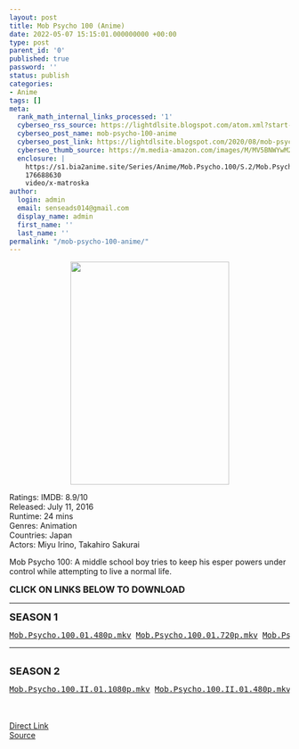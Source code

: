 ```yaml
---
layout: post
title: Mob Psycho 100 (Anime)
date: 2022-05-07 15:15:01.000000000 +00:00
type: post
parent_id: '0'
published: true
password: ''
status: publish
categories:
- Anime
tags: []
meta:
  rank_math_internal_links_processed: '1'
  cyberseo_rss_source: https://lightdlsite.blogspot.com/atom.xml?start-index=1
  cyberseo_post_name: mob-psycho-100-anime
  cyberseo_post_link: https://lightdlsite.blogspot.com/2020/08/mob-psycho-100-anime.html
  cyberseo_thumb_source: https://m.media-amazon.com/images/M/MV5BNWYwM2E3OTEtZjE2OS00MTg2LWJhOWMtZjhjNGZjNjc2NzU2XkEyXkFqcGdeQXVyNTAyODkwOQ@@._V1_.jpg
  enclosure: |
    https://s1.bia2anime.site/Series/Anime/Mob.Psycho.100/S.2/Mob.Psycho.100.II.13.720p.Bia2Anime.mkv
    176688630
    video/x-matroska
author:
  login: admin
  email: senseads014@gmail.com
  display_name: admin
  first_name: ''
  last_name: ''
permalink: "/mob-psycho-100-anime/"
---
```

<div class="separator" style="clear: both;text-align: center">
<a href="https://m.media-amazon.com/images/M/MV5BNWYwM2E3OTEtZjE2OS00MTg2LWJhOWMtZjhjNGZjNjc2NzU2XkEyXkFqcGdeQXVyNTAyODkwOQ@@._V1_.jpg" style="margin-left: 1em;margin-right: 1em"><img border="0" height="400" src="{{ site.baseurl }}/assets/2022/05/MV5BNWYwM2E3OTEtZjE2OS00MTg2LWJhOWMtZjhjNGZjNjc2NzU2XkEyXkFqcGdeQXVyNTAyODkwOQ@@._V1_.jpg" width="285" /></a></div>
<p>
Ratings: IMDB: 8.9/10<br />
Released: July 11, 2016<br />
Runtime: 24 mins<br />
Genres: Animation<br />
Countries: Japan <br />
Actors: Miyu Irino, Takahiro Sakurai
<p>Mob Psycho 100: A middle school boy tries to keep his esper powers under control while attempting to live a normal life.</p>
<p><span style="font-size: 16px"><b>CLICK ON LINKS BELOW TO DOWNLOAD </b></span></p>
<hr />
<span style="font-size: large"><b>SEASON 1</b></span></p>
<pre><a href="https://s1.bia2anime.site/Series/Anime/Mob.Psycho.100/S.1/Mob.Psycho.100.01.480p.Bia2Anime.mkv">Mob.Psycho.100.01.480p.mkv</a> <a href="https://s1.bia2anime.site/Series/Anime/Mob.Psycho.100/S.1/Mob.Psycho.100.01.720p.Bia2Anime.mkv">Mob.Psycho.100.01.720p.mkv</a> <a href="https://s1.bia2anime.site/Series/Anime/Mob.Psycho.100/S.1/Mob.Psycho.100.02.480p.Bia2Anime.mkv">Mob.Psycho.100.02.480p.mkv</a> <a href="https://s1.bia2anime.site/Series/Anime/Mob.Psycho.100/S.1/Mob.Psycho.100.02.720p.Bia2Anime.mkv">Mob.Psycho.100.02.720p.mkv</a> <a href="https://s1.bia2anime.site/Series/Anime/Mob.Psycho.100/S.1/Mob.Psycho.100.03.480p.Bia2Anime.mkv">Mob.Psycho.100.03.480p.mkv</a> <a href="https://s1.bia2anime.site/Series/Anime/Mob.Psycho.100/S.1/Mob.Psycho.100.03.720p.Bia2Anime.mkv">Mob.Psycho.100.03.720p.mkv</a> <a href="https://s1.bia2anime.site/Series/Anime/Mob.Psycho.100/S.1/Mob.Psycho.100.04.480p.Bia2Anime.mkv">Mob.Psycho.100.04.480p.mkv</a> <a href="https://s1.bia2anime.site/Series/Anime/Mob.Psycho.100/S.1/Mob.Psycho.100.04.720p.Bia2Anime.mkv">Mob.Psycho.100.04.720p.mkv</a> <a href="https://s1.bia2anime.site/Series/Anime/Mob.Psycho.100/S.1/Mob.Psycho.100.05.480p.Bia2Anime.mkv">Mob.Psycho.100.05.480p.mkv</a> <a href="https://s1.bia2anime.site/Series/Anime/Mob.Psycho.100/S.1/Mob.Psycho.100.05.720p.Bia2Anime.mkv">Mob.Psycho.100.05.720p.mkv</a> <a href="https://s1.bia2anime.site/Series/Anime/Mob.Psycho.100/S.1/Mob.Psycho.100.06.480p.Bia2Anime.mkv">Mob.Psycho.100.06.480p.mkv</a> <a href="https://s1.bia2anime.site/Series/Anime/Mob.Psycho.100/S.1/Mob.Psycho.100.06.720p.Bia2Anime.mkv">Mob.Psycho.100.06.720p.mkv</a> <a href="https://s1.bia2anime.site/Series/Anime/Mob.Psycho.100/S.1/Mob.Psycho.100.07.480p.Bia2Anime.mkv">Mob.Psycho.100.07.480p.mkv</a> <a href="https://s1.bia2anime.site/Series/Anime/Mob.Psycho.100/S.1/Mob.Psycho.100.07.720p.Bia2Anime.mkv">Mob.Psycho.100.07.720p.mkv</a> <a href="https://s1.bia2anime.site/Series/Anime/Mob.Psycho.100/S.1/Mob.Psycho.100.08.480p.Bia2Anime.mkv">Mob.Psycho.100.08.480p.mkv</a> <a href="https://s1.bia2anime.site/Series/Anime/Mob.Psycho.100/S.1/Mob.Psycho.100.08.720p.Bia2Anime.mkv">Mob.Psycho.100.08.720p.mkv</a> <a href="https://s1.bia2anime.site/Series/Anime/Mob.Psycho.100/S.1/Mob.Psycho.100.09.480p.Bia2Anime.mkv">Mob.Psycho.100.09.480p.mkv</a> <a href="https://s1.bia2anime.site/Series/Anime/Mob.Psycho.100/S.1/Mob.Psycho.100.09.720p.Bia2Anime.mkv">Mob.Psycho.100.09.720p.mkv</a> <a href="https://s1.bia2anime.site/Series/Anime/Mob.Psycho.100/S.1/Mob.Psycho.100.10.480p.Bia2Anime.mkv">Mob.Psycho.100.10.480p.mkv</a> <a href="https://s1.bia2anime.site/Series/Anime/Mob.Psycho.100/S.1/Mob.Psycho.100.10.720p.Bia2Anime.mkv">Mob.Psycho.100.10.720p.mkv</a> <a href="https://s1.bia2anime.site/Series/Anime/Mob.Psycho.100/S.1/Mob.Psycho.100.11.480p.Bia2Anime.mkv">Mob.Psycho.100.11.480p.mkv</a> <a href="https://s1.bia2anime.site/Series/Anime/Mob.Psycho.100/S.1/Mob.Psycho.100.11.720p.Bia2Anime.mkv">Mob.Psycho.100.11.720p.mkv</a> <a href="https://s1.bia2anime.site/Series/Anime/Mob.Psycho.100/S.1/Mob.Psycho.100.12.480p.Bia2Anime.mkv">Mob.Psycho.100.12.480p.mkv</a> <a href="https://s1.bia2anime.site/Series/Anime/Mob.Psycho.100/S.1/Mob.Psycho.100.12.720p.Bia2Anime.mkv">Mob.Psycho.100.12.720p.mkv</a> </pre>
<hr />
<p>
<br />
<span style="font-size: large"><b>SEASON 2&nbsp;</b></span></p>
<pre><a href="https://s1.bia2anime.site/Series/Anime/Mob.Psycho.100/S.2/Mob.Psycho.100.II.01.1080p.Bia2Anime.mkv">Mob.Psycho.100.II.01.1080p.mkv</a> <a href="https://s1.bia2anime.site/Series/Anime/Mob.Psycho.100/S.2/Mob.Psycho.100.II.01.480p.Bia2Anime.mkv">Mob.Psycho.100.II.01.480p.mkv</a> <a href="https://s1.bia2anime.site/Series/Anime/Mob.Psycho.100/S.2/Mob.Psycho.100.II.01.720p.Bia2Anime.mkv">Mob.Psycho.100.II.01.720p.mkv</a> <a href="https://s1.bia2anime.site/Series/Anime/Mob.Psycho.100/S.2/Mob.Psycho.100.II.02.1080p.Bia2Anime.mkv">Mob.Psycho.100.II.02.1080p.mkv</a> <a href="https://s1.bia2anime.site/Series/Anime/Mob.Psycho.100/S.2/Mob.Psycho.100.II.02.480p.Bia2Anime.mkv">Mob.Psycho.100.II.02.480p.mkv</a> <a href="https://s1.bia2anime.site/Series/Anime/Mob.Psycho.100/S.2/Mob.Psycho.100.II.02.720p.Bia2Anime.mkv">Mob.Psycho.100.II.02.720p.mkv</a> <a href="https://s1.bia2anime.site/Series/Anime/Mob.Psycho.100/S.2/Mob.Psycho.100.II.03.1080p.Bia2Anime.mkv">Mob.Psycho.100.II.03.1080p.mkv</a> <a href="https://s1.bia2anime.site/Series/Anime/Mob.Psycho.100/S.2/Mob.Psycho.100.II.03.480p.Bia2Anime.mkv">Mob.Psycho.100.II.03.480p.mkv</a> <a href="https://s1.bia2anime.site/Series/Anime/Mob.Psycho.100/S.2/Mob.Psycho.100.II.03.720p.Bia2Anime.mkv">Mob.Psycho.100.II.03.720p.mkv</a> <a href="https://s1.bia2anime.site/Series/Anime/Mob.Psycho.100/S.2/Mob.Psycho.100.II.04.1080p.Bia2Anime.mkv">Mob.Psycho.100.II.04.1080p.mkv</a> <a href="https://s1.bia2anime.site/Series/Anime/Mob.Psycho.100/S.2/Mob.Psycho.100.II.04.480p.Bia2Anime.mkv">Mob.Psycho.100.II.04.480p.mkv</a> <a href="https://s1.bia2anime.site/Series/Anime/Mob.Psycho.100/S.2/Mob.Psycho.100.II.04.720p.Bia2Anime.mkv">Mob.Psycho.100.II.04.720p.mkv</a> <a href="https://s1.bia2anime.site/Series/Anime/Mob.Psycho.100/S.2/Mob.Psycho.100.II.05.1080p.Bia2Anime.mkv">Mob.Psycho.100.II.05.1080p.mkv</a> <a href="https://s1.bia2anime.site/Series/Anime/Mob.Psycho.100/S.2/Mob.Psycho.100.II.05.480p.Bia2Anime.mkv">Mob.Psycho.100.II.05.480p.mkv</a> <a href="https://s1.bia2anime.site/Series/Anime/Mob.Psycho.100/S.2/Mob.Psycho.100.II.05.720p.Bia2Anime.mkv">Mob.Psycho.100.II.05.720p.mkv</a> <a href="https://s1.bia2anime.site/Series/Anime/Mob.Psycho.100/S.2/Mob.Psycho.100.II.06.1080p.Bia2Anime.mkv">Mob.Psycho.100.II.06.1080p.mkv</a> <a href="https://s1.bia2anime.site/Series/Anime/Mob.Psycho.100/S.2/Mob.Psycho.100.II.06.480p.Bia2Anime.mkv">Mob.Psycho.100.II.06.480p.mkv</a> <a href="https://s1.bia2anime.site/Series/Anime/Mob.Psycho.100/S.2/Mob.Psycho.100.II.06.720p.Bia2Anime.mkv">Mob.Psycho.100.II.06.720p.mkv</a> <a href="https://s1.bia2anime.site/Series/Anime/Mob.Psycho.100/S.2/Mob.Psycho.100.II.07.1080p.Bia2Anime.mkv">Mob.Psycho.100.II.07.1080p.mkv</a> <a href="https://s1.bia2anime.site/Series/Anime/Mob.Psycho.100/S.2/Mob.Psycho.100.II.07.480p.Bia2Anime.mkv">Mob.Psycho.100.II.07.480p.mkv</a> <a href="https://s1.bia2anime.site/Series/Anime/Mob.Psycho.100/S.2/Mob.Psycho.100.II.07.720p.Bia2Anime.mkv">Mob.Psycho.100.II.07.720p.mkv</a> <a href="https://s1.bia2anime.site/Series/Anime/Mob.Psycho.100/S.2/Mob.Psycho.100.II.08.1080p.Bia2Anime.mkv">Mob.Psycho.100.II.08.1080p.mkv</a> <a href="https://s1.bia2anime.site/Series/Anime/Mob.Psycho.100/S.2/Mob.Psycho.100.II.08.480p.Bia2Anime.mkv">Mob.Psycho.100.II.08.480p.mkv</a> <a href="https://s1.bia2anime.site/Series/Anime/Mob.Psycho.100/S.2/Mob.Psycho.100.II.08.720p.Bia2Anime.mkv">Mob.Psycho.100.II.08.720p.mkv</a> <a href="https://s1.bia2anime.site/Series/Anime/Mob.Psycho.100/S.2/Mob.Psycho.100.II.09.1080p.Bia2Anime.mkv">Mob.Psycho.100.II.09.1080p.mkv</a> <a href="https://s1.bia2anime.site/Series/Anime/Mob.Psycho.100/S.2/Mob.Psycho.100.II.09.480p.Bia2Anime.mkv">Mob.Psycho.100.II.09.480p.mkv</a> <a href="https://s1.bia2anime.site/Series/Anime/Mob.Psycho.100/S.2/Mob.Psycho.100.II.09.720p.Bia2Anime.mkv">Mob.Psycho.100.II.09.720p.mkv</a> <a href="https://s1.bia2anime.site/Series/Anime/Mob.Psycho.100/S.2/Mob.Psycho.100.II.10.1080p.Bia2Anime.mkv">Mob.Psycho.100.II.10.1080p.mkv</a> <a href="https://s1.bia2anime.site/Series/Anime/Mob.Psycho.100/S.2/Mob.Psycho.100.II.10.480p.Bia2Anime.mkv">Mob.Psycho.100.II.10.480p.mkv</a> <a href="https://s1.bia2anime.site/Series/Anime/Mob.Psycho.100/S.2/Mob.Psycho.100.II.10.720p.Bia2Anime.mkv">Mob.Psycho.100.II.10.720p.mkv</a> <a href="https://s1.bia2anime.site/Series/Anime/Mob.Psycho.100/S.2/Mob.Psycho.100.II.11.1080p.Bia2Anime.mkv">Mob.Psycho.100.II.11.1080p.mkv</a> <a href="https://s1.bia2anime.site/Series/Anime/Mob.Psycho.100/S.2/Mob.Psycho.100.II.11.480p.Bia2Anime.mkv">Mob.Psycho.100.II.11.480p.mkv</a> <a href="https://s1.bia2anime.site/Series/Anime/Mob.Psycho.100/S.2/Mob.Psycho.100.II.11.720p.Bia2Anime.mkv">Mob.Psycho.100.II.11.720p.mkv</a> <a href="https://s1.bia2anime.site/Series/Anime/Mob.Psycho.100/S.2/Mob.Psycho.100.II.12.1080p.Bia2Anime.mkv">Mob.Psycho.100.II.12.1080p.mkv</a> <a href="https://s1.bia2anime.site/Series/Anime/Mob.Psycho.100/S.2/Mob.Psycho.100.II.12.480p.Bia2Anime.mkv">Mob.Psycho.100.II.12.480p.mkv</a> <a href="https://s1.bia2anime.site/Series/Anime/Mob.Psycho.100/S.2/Mob.Psycho.100.II.12.720p.Bia2Anime.mkv">Mob.Psycho.100.II.12.720p.mkv</a> <a href="https://s1.bia2anime.site/Series/Anime/Mob.Psycho.100/S.2/Mob.Psycho.100.II.13.1080p.Bia2Anime.mkv">Mob.Psycho.100.II.13.1080p.mkv</a> <a href="https://s1.bia2anime.site/Series/Anime/Mob.Psycho.100/S.2/Mob.Psycho.100.II.13.480p.Bia2Anime.mkv">Mob.Psycho.100.II.13.480p.mkv</a> <a href="https://s1.bia2anime.site/Series/Anime/Mob.Psycho.100/S.2/Mob.Psycho.100.II.13.720p.Bia2Anime.mkv">Mob.Psycho.100.II.13.720p.mkv</a> </pre>
<p><span style="font-size: large"><b>&nbsp;</b></span></p>
<div class="divbtn"> <a href="https://handymansurrender.com/fihup8buzv?key=94550f7ce39444073321dde3b8782f97" class="btn"><i class="fa fa-download"></i> Direct Link</a> <br /><a href="https://lightdlsite.blogspot.com/2020/08/mob-psycho-100-anime.html">Source</a> </div>
